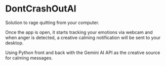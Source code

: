# DontCrashOutAI

Solution to rage quitting from your computer.

Once the app is open, it starts tracking your emotions via webcam and when anger is detected, a creative calming notification will be sent to your desktop.

Using Python front and back with the Gemini AI API as the creative source for calming messages.
